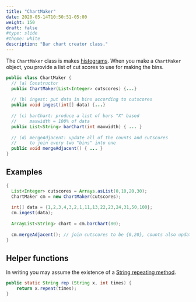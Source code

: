 ```yaml
---
title: "ChartMaker"
date: 2020-05-14T10:50:51-05:00
weight: 150
draft: false
#type: slide
#theme: white
description: "Bar chart creator class."
---
```


The `ChartMaker` class is makes
[histograms](https://en.wikipedia.org/wiki/Histogram). 
When you make a `ChartMaker` object, you provide a list of cut scores
to use for making the bins.

```java
public class ChartMaker {
  // (a) Constructor
  public ChartMaker(List<Integer> cutscores) {...}
  
  // (b) ingest: put data in bins according to cutscores
  public void ingest(int[] data) {...}
  
  // (c) barChart: produce a list of bars "X" based 
  //     maxwidth = 100% of data
  public List<String> barChart(int maxwidth) { ... }
  
  // (d) mergeAdjacent: update all of the counts and cutscores
  //     to join every two "bins" into one
  public void mergeAdjacent() { ... }
}
```

## Examples

```java
{
  List<Integer> cutscores = Arrays.asList(0,10,20,30);
  ChartMaker cm = new ChartMaker(cutscores);
  
  int[] data = {1,2,3,4,3,2,1,11,13,22,23,24,31,50,100};
  cm.ingest(data);
  
  ArrayList<String> chart = cm.barChart(80);
  
  cm.mergeAdjacent(); // join cutscores to be {0,20}, counts also updated
}
```


## Helper functions

In writing you may assume the existence of a [String repeating method](https://stackoverflow.com/questions/1235179/simple-way-to-repeat-a-string-in-java).
```java
public static String rep (String x, int times) {
    return x.repeat(times);
}
```
